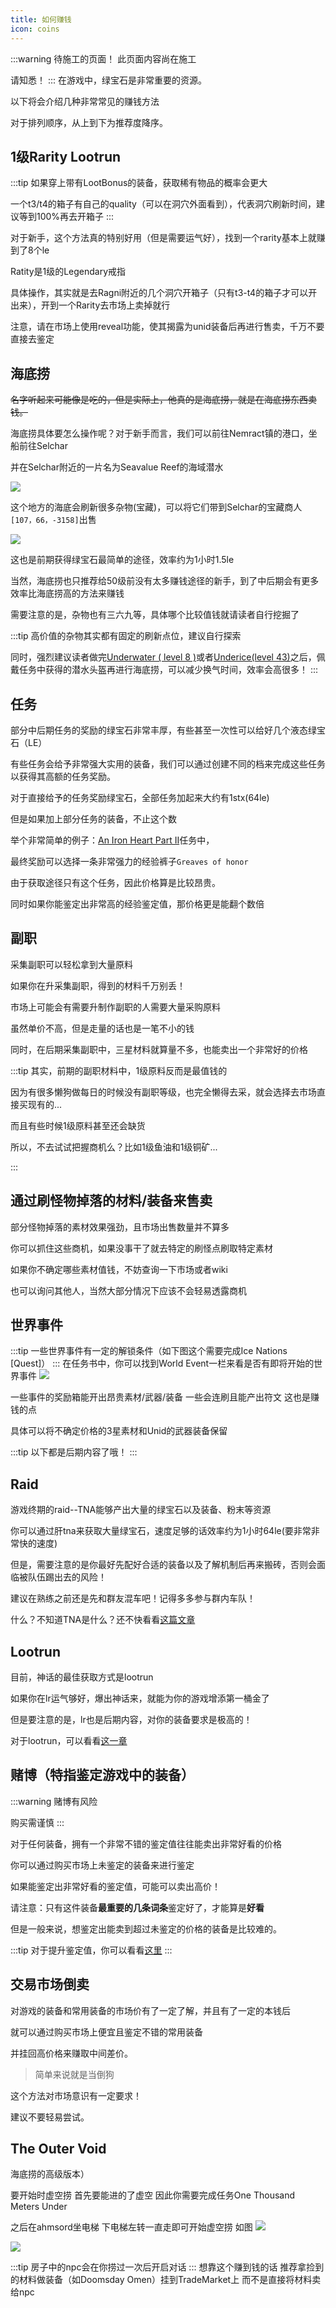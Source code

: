 ```yaml
---
title: 如何赚钱
icon: coins
---
```

:::warning 待施工的页面！
此页面内容尚在施工

请知悉！
:::
在游戏中，绿宝石是非常重要的资源。

以下将会介绍几种非常常见的赚钱方法

对于排列顺序，从上到下为推荐度降序。

## 1级Rarity Lootrun

:::tip
如果穿上带有LootBonus的装备，获取稀有物品的概率会更大

一个t3/t4的箱子有自己的quality（可以在洞穴外面看到），代表洞穴刷新时间，建议等到100%再去开箱子
:::

对于新手，这个方法真的特别好用（但是需要运气好），找到一个rarity基本上就赚到了8个le

Ratity是1级的Legendary戒指

具体操作，其实就是去Ragni附近的几个洞穴开箱子（只有t3-t4的箱子才可以开出来），开到一个Rarity去市场上卖掉就行

注意，请在市场上使用reveal功能，使其揭露为unid装备后再进行售卖，千万不要直接去鉴定


## 海底捞

~~名字听起来可能像是吃的，但是实际上，他真的是海底捞，就是在海底捞东西卖钱。~~

海底捞具体要怎么操作呢？对于新手而言，我们可以前往Nemract镇的港口，坐船前往Selchar

并在Selchar附近的一片名为Seavalue Reef的海域潜水

![](/assets/img/earnle1.jpg)

这个地方的海底会刷新很多杂物(宝藏)，可以将它们带到Selchar的宝藏商人`[107，66，-3158]`出售

![](/assets/img/earnle2.jpg)


这也是前期获得绿宝石最简单的途径，效率约为1小时1.5le

当然，海底捞也只推荐给50级前没有太多赚钱途径的新手，到了中后期会有更多效率比海底捞高的方法来赚钱

需要注意的是，杂物也有三六九等，具体哪个比较值钱就请读者自行挖掘了

:::tip
高价值的杂物其实都有固定的刷新点位，建议自行探索

同时，强烈建议读者做完[Underwater ( level 8 )](/quests/lvl1-10/level%208%20%20-%20Underwater.html)或者[Underice(level 43)](/quests/lvl41-50/level%2043%20-%20Underice.html)之后，佩戴任务中获得的潜水头盔再进行海底捞，可以减少换气时间，效率会高很多！
:::

## 任务

部分中后期任务的奖励的绿宝石非常丰厚，有些甚至一次性可以给好几个液态绿宝石（LE）

有些任务会给予非常强大实用的装备，我们可以通过创建不同的档来完成这些任务以获得其高额的任务奖励。

对于直接给予的任务奖励绿宝石，全部任务加起来大约有1stx(64le)

但是如果加上部分任务的装备，不止这个数

举个非常简单的例子：[An Iron Heart Part II](/quests/lvl51-60/level%2058%20-%20An%20Iron%20Heart%20Part%20II.html)任务中，

最终奖励可以选择一条非常强力的经验裤子`Greaves of honor`

由于获取途径只有这个任务，因此价格算是比较昂贵。

同时如果你能鉴定出非常高的经验鉴定值，那价格更是能翻个数倍

## 副职

采集副职可以轻松拿到大量原料

如果你在升采集副职，得到的材料千万别丢！

市场上可能会有需要升制作副职的人需要大量采购原料

虽然单价不高，但是走量的话也是一笔不小的钱

同时，在后期采集副职中，三星材料就算量不多，也能卖出一个非常好的价格

:::tip
其实，前期的副职材料中，1级原料反而是最值钱的

因为有很多懒狗做每日的时候没有副职等级，也完全懒得去采，就会选择去市场直接买现有的...

而且有些时候1级原料甚至还会缺货

所以，不去试试把握商机么？比如1级鱼油和1级铜矿...

:::

## 通过刷怪物掉落的材料/装备来售卖

部分怪物掉落的素材效果强劲，且市场出售数量并不算多

你可以抓住这些商机，如果没事干了就去特定的刷怪点刷取特定素材

如果你不确定哪些素材值钱，不妨查询一下市场或者wiki

也可以询问其他人，当然大部分情况下应该不会轻易透露商机

## 世界事件

:::tip
一些世界事件有一定的解锁条件（如下图这个需要完成Ice Nations [Quest]）
:::
在任务书中，你可以找到World Event一栏来看是否有即将开始的世界事件
![](/assets/img/earnle3.png)

一些事件的奖励箱能开出昂贵素材/武器/装备 一些会连刷且能产出符文 这也是赚钱的点

具体可以将不确定价格的3星素材和Unid的武器装备保留

:::tip
以下都是后期内容了哦！
:::

## Raid
游戏终期的raid--TNA能够产出大量的绿宝石以及装备、粉末等资源

你可以通过肝tna来获取大量绿宝石，速度足够的话效率约为1小时64le(要非常非常快的速度)

但是，需要注意的是你最好先配好合适的装备以及了解机制后再来搬砖，否则会面临被队伍踢出去的风险！

建议在熟练之前还是先和群友混车吧！记得多多参与群内车队！

什么？不知道TNA是什么？还不快看看[这篇文章](/guide/raid/tna.html)

## Lootrun

目前，神话的最佳获取方式是lootrun

如果你在lr运气够好，爆出神话来，就能为你的游戏增添第一桶金了

但是要注意的是，lr也是后期内容，对你的装备要求是极高的！

对于lootrun，可以看看[这一章](/guide/lootrun.html)

## 赌博（特指鉴定游戏中的装备）

:::warning
赌博有风险

购买需谨慎
:::

对于任何装备，拥有一个非常不错的鉴定值往往能卖出非常好看的价格

你可以通过购买市场上未鉴定的装备来进行鉴定

如果能鉴定出非常好看的鉴定值，可能可以卖出高价！

请注意：只有这件装备**最重要的几条词条**鉴定好了，才能算是**好看**

但是一般来说，想鉴定出能卖到超过未鉴定的价格的装备是比较难的。

:::tip
对于提升鉴定值，你可以看看[这里](/guide/npcs.html#提升鉴定值)
:::

## 交易市场倒卖

对游戏的装备和常用装备的市场价有了一定了解，并且有了一定的本钱后

就可以通过购买市场上便宜且鉴定不错的常用装备

并挂回高价格来赚取中间差价。

>简单来说就是当倒狗

这个方法对市场意识有一定要求！

建议不要轻易尝试。



## The Outer Void

海底捞的高级版本）

要开始时虚空捞 首先要能进的了虚空 因此你需要完成任务One Thousand Meters Under

之后在ahmsord坐电梯 下电梯左转一直走即可开始虚空捞 如图
![](/assets/img/earnle4.png)

![](/assets/img/earnle5.png)

:::tip
房子中的npc会在你捞过一次后开启对话
:::
想靠这个赚到钱的话 推荐拿捡到的材料做装备（如Doomsday Omen）挂到TradeMarket上 而不是直接将材料卖给npc
